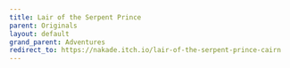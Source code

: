 ```yaml
---
title: Lair of the Serpent Prince
parent: Originals
layout: default
grand_parent: Adventures
redirect_to: https://nakade.itch.io/lair-of-the-serpent-prince-cairn
---
```

